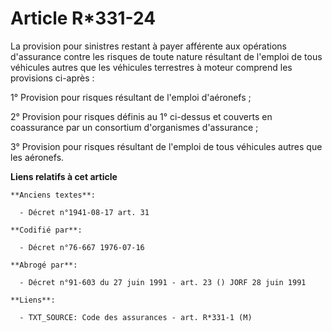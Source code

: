 # Article R*331-24

La provision pour sinistres restant à payer afférente aux opérations d'assurance contre les risques de toute nature résultant
de l'emploi de tous véhicules autres que les véhicules terrestres à moteur comprend les provisions ci-après :

1° Provision pour risques résultant de l'emploi d'aéronefs ;

2° Provision pour risques définis au 1° ci-dessus et couverts en coassurance par un consortium d'organismes d'assurance ;

3° Provision pour risques résultant de l'emploi de tous véhicules autres que les aéronefs.

**Liens relatifs à cet article**

	**Anciens textes**:

	  - Décret n°1941-08-17 art. 31

	**Codifié par**:

	  - Décret n°76-667 1976-07-16

	**Abrogé par**:

	  - Décret n°91-603 du 27 juin 1991 - art. 23 () JORF 28 juin 1991

	**Liens**:

	  - TXT_SOURCE: Code des assurances - art. R*331-1 (M)
